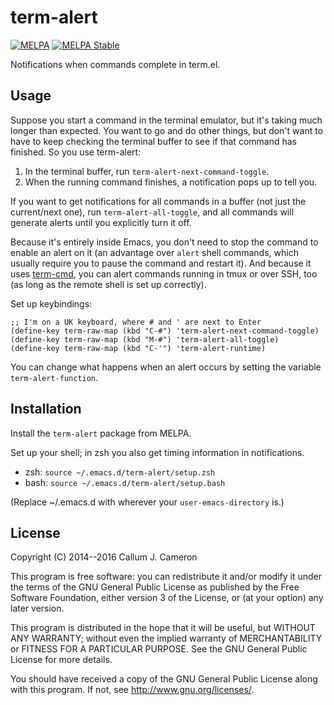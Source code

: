 term-alert
==========

[![MELPA](https://melpa.org/packages/term-alert-badge.svg)](https://melpa.org/#/term-alert)
[![MELPA Stable](https://stable.melpa.org/packages/term-alert-badge.svg)](https://stable.melpa.org/#/term-alert)

Notifications when commands complete in term.el.


Usage
-----

Suppose you start a command in the terminal emulator, but it's taking
much longer than expected. You want to go and do other things, but
don't want to have to keep checking the terminal buffer to see if that
command has finished. So you use term-alert:

1. In the terminal buffer, run `term-alert-next-command-toggle`.
2. When the running command finishes, a notification pops up to tell
   you.

If you want to get notifications for all commands in a buffer (not
just the current/next one), run `term-alert-all-toggle`, and all
commands will generate alerts until you explicitly turn it off.

Because it's entirely inside Emacs, you don't need to stop the command
to enable an alert on it (an advantage over `alert` shell commands,
which usually require you to pause the command and restart it). And
because it uses [term-cmd](https://github.com/CallumCameron/term-cmd),
you can alert commands running in tmux or over SSH, too (as long as
the remote shell is set up correctly).

Set up keybindings:

    ;; I'm on a UK keyboard, where # and ' are next to Enter
    (define-key term-raw-map (kbd "C-#") 'term-alert-next-command-toggle)
    (define-key term-raw-map (kbd "M-#") 'term-alert-all-toggle)
    (define-key term-raw-map (kbd "C-'") 'term-alert-runtime)

You can change what happens when an alert occurs by setting the
variable `term-alert-function`.


Installation
------------

Install the `term-alert` package from MELPA.

Set up your shell; in zsh you also get timing information in
notifications.

- zsh: `source ~/.emacs.d/term-alert/setup.zsh`
- bash: `source ~/.emacs.d/term-alert/setup.bash`

(Replace ~/.emacs.d with wherever your `user-emacs-directory` is.)


License
-------

Copyright (C) 2014--2016 Callum J. Cameron

This program is free software: you can redistribute it and/or modify
it under the terms of the GNU General Public License as published by
the Free Software Foundation, either version 3 of the License, or (at
your option) any later version.

This program is distributed in the hope that it will be useful, but
WITHOUT ANY WARRANTY; without even the implied warranty of
MERCHANTABILITY or FITNESS FOR A PARTICULAR PURPOSE.  See the GNU
General Public License for more details.

You should have received a copy of the GNU General Public License
along with this program.  If not, see <http://www.gnu.org/licenses/>.
